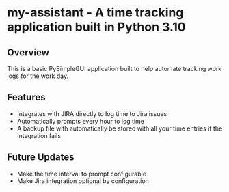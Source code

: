 # my-assistant - A time tracking application built in Python 3.10

## Overview

This is a basic PySimpleGUI application built to help automate tracking work logs for the work day.

## Features

- Integrates with JIRA directly to log time to Jira issues
- Automatically prompts every hour to log time
- A backup file with automatically be stored with all your time entries if the integration fails

## Future Updates

- Make the time interval to prompt configurable
- Make Jira integration optional by configuration
